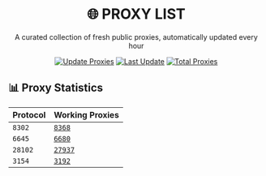 <div align="center">

# 🌐 PROXY LIST

A curated collection of fresh public proxies, automatically updated every hour

[![Update Proxies](https://github.com/handeveloper1/Proxy/actions/workflows/blank.yml/badge.svg)](https://github.com/handeveloper1/Proxy/actions/workflows/blank.yml)
[![Last Update](https://img.shields.io/badge/Updated-2025.04.01/15:02:36Z-brightgreen.svg)](#)
[![Total Proxies](https://img.shields.io/badge/Total%20Proxies-46177-blue.svg)](#)

</div>

## 📊 Proxy Statistics
| Protocol | Working Proxies |
|----------|----------------|
|  `8302`| [`8368`](https://raw.githubusercontent.com/handeveloper1/Proxy/refs/heads/main/proxies/socks4.txt) |
|  `6645`| [`6680`](https://raw.githubusercontent.com/handeveloper1/Proxy/refs/heads/main/proxies/socks5.txt) |
|  `28102`| [`27937`](https://raw.githubusercontent.com/handeveloper1/Proxy/refs/heads/main/proxies/http.txt) |
|  `3154`| [`3192`](https://raw.githubusercontent.com/handeveloper1/Proxy/refs/heads/main/proxies/https.txt) |

